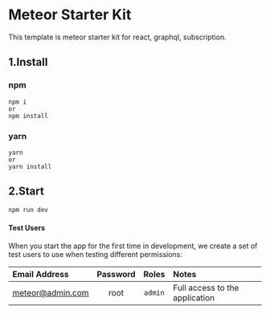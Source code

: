 # Meteor Starter Kit
This template is meteor starter kit for react, graphql, subscription.

## 1.Install

### npm

```
npm i
or
npm install
```

### yarn

```
yarn
or
yarn install
```

## 2.Start

```sh
npm run dev
```
#### Test Users

When you start the app for the first time in development, we create a set of test users to use when testing different permissions:

| Email Address | Password | Roles | Notes |
|:----------------|:--------:|:-------:|:-------------------------------|
| meteor@admin.com | root | `admin` | Full access to the application |
